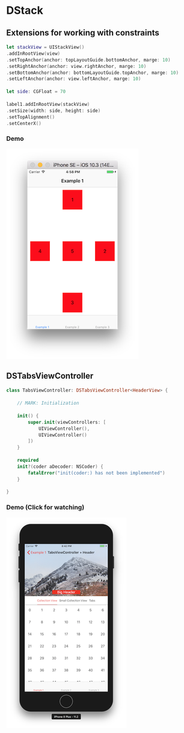# DStack


## Extensions for working with constraints

```swift
let stackView = UIStackView()
.addInRootView(view)
.setTopAnchor(anchor: topLayoutGuide.bottomAnchor, marge: 10)
.setRightAnchor(anchor: view.rightAnchor, marge: 10)
.setBottomAnchor(anchor: bottomLayoutGuide.topAnchor, marge: 10)
.setLeftAnchor(anchor: view.leftAnchor, marge: 10)

let side: CGFloat = 70

label1.addInRootView(stackView)
.setSize(width: side, height: side)
.setTopAlignment()
.setCenterX()
```

### Demo

![ScreenShotPortrait](https://github.com/ErusaevAP/DStack/blob/master/Documentations/Images/ScreenShotPortrait.png)

## DSTabsViewController

```swift
class TabsViewController: DSTabsViewController<HeaderView> {

    // MARK: Initialization

    init() {
        super.init(viewControllers: [
            UIViewController(),
            UIViewController()
        ])
    }

    required
    init?(coder aDecoder: NSCoder) {
        fatalError("init(coder:) has not been implemented")
    }

}
```
### Demo (Click for watching)

[![Watch the Demo](https://github.com/ErusaevAP/DStack/blob/master/Documentations/Images/DSTabsViewController.png)](https://youtu.be/w2z89Qp6E2k)


